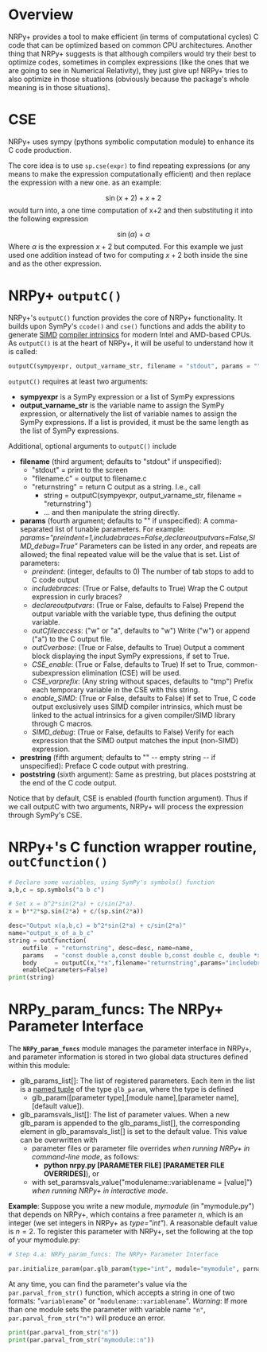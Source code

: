 # Overview

NRPy+ provides a tool to make efficient (in terms of computational cycles) C code that can be optimized based on common CPU architectures. Another thing that NRPy+ suggests is that although compilers would try their best to optimize codes, sometimes in complex expressions (like the ones that we are going to see in Numerical Relativity), they just give up! NRPy+ tries to also optimize in those situations (obviously because the package's whole meaning is in those situations).

# CSE
NRPy+ uses sympy (pythons symbolic computation module) to enhance its C code production. 

The core idea is to use `sp.cse(expr)` to find repeating expressions (or any means to make the expression computationally efficient) and then replace the expression with a new one. as an example: 

$$
\sin(x +2)+ x +2
$$
would turn into, a one time computation of x+2 and then substituting it into the following expression

$$
\sin(\alpha)+\alpha
$$
Where $\alpha$ is the expression $x+2$ but computed. For this example we just used one addition instead of two for computing $x+2$ both inside the sine and as the other expression.

# NRPy+ `outputC()`

NRPy+'s `outputC()` function provides the core of NRPy+ functionality. It builds upon SymPy's `ccode()` and `cse()` functions and adds the ability to generate [SIMD](https://en.wikipedia.org/wiki/SIMD) [compiler intrinsics](https://software.intel.com/sites/landingpage/IntrinsicsGuide/) for modern Intel and AMD-based CPUs. 
As `outputC()` is at the heart of NRPy+, it will be useful to understand how it is called:

```python
outputC(sympyexpr, output_varname_str, filename = "stdout", params = "", prestring = "", poststring = "")
```

`outputC()` requires at least two arguments: 
+ **sympyexpr** is a SymPy expression or a list of SymPy expressions
+ **output_varname_str** is the variable name to assign the SymPy expression, or alternatively the list of variable names to assign the SymPy expressions. If a list is provided, it must be the same length as the list of SymPy expressions.

Additional, optional arguments to `outputC()` include
+ **filename** (third argument; defaults to "stdout" if unspecified): 
     + "stdout" = print to the screen
     + "filename.c" = output to filename.c
     + "returnstring" = return C output as a string. I.e., call 
         + string = outputC(sympyexpr, output_varname_str, filename = "returnstring")
         + ... and then manipulate the string directly.
+ **params** (fourth argument; defaults to "" if unspecified): A comma-separated list of tunable parameters. For example: *params="preindent=1,includebraces=False,declareoutputvars=False,SIMD_debug=True"* Parameters can be listed in any order, and repeats are allowed; the final repeated value will be the value that is set. List of parameters:
    + *preindent*: (integer, defaults to 0) The number of tab stops to add to C code output
    + *includebraces*: (True or False, defaults to True) Wrap the C output expression in curly braces?
    + *declareoutputvars*: (True or False, defaults to False) Prepend the output variable with the variable type, thus defining the output variable.
    + *outCfileaccess*: ("w" or "a", defaults to "w") Write ("w") or append ("a") to the C output file.
    + *outCverbose*: (True or False, defaults to True) Output a comment block displaying the input SymPy expressions, if set to True.
    + *CSE_enable*: (True or False, defaults to True) If set to True, common-subexpression elimination (CSE) will be used.
    + *CSE_varprefix*: (Any string without spaces, defaults to "tmp") Prefix each temporary variable in the CSE with this string.
    + *enable_SIMD*: (True or False, defaults to False) If set to True, C code output exclusively uses SIMD compiler intrinsics, which must be linked to the actual intrinsics for a given compiler/SIMD library through C macros.
    + *SIMD_debug*: (True or False, defaults to False) Verify for each expression that the SIMD output matches the input (non-SIMD) expression.
+ **prestring** (fifth argument; defaults to "" -- empty string -- if unspecified): Preface C code output with prestring.
+ **poststring** (sixth argument): Same as prestring, but places poststring at the end of the C code output.

Notice that by default, CSE is enabled (fourth function argument). Thus if we call outputC with two arguments, NRPy+ will process the expression through SymPy's CSE.

# NRPy+'s C function wrapper routine, `outCfunction()`

```python
# Declare some variables, using SymPy's symbols() function
a,b,c = sp.symbols("a b c")

# Set x = b^2*sin(2*a) + c/sin(2*a).
x = b**2*sp.sin(2*a) + c/(sp.sin(2*a))

desc="Output x(a,b,c) = b^2*sin(2*a) + c/sin(2*a)"
name="output_x_of_a_b_c"
string = outCfunction(
    outfile  = "returnstring", desc=desc, name=name,
    params   = "const double a,const double b,const double c, double *x",
    body     = outputC(x,"*x",filename="returnstring",params="includebraces=False,preindent=1"),
    enableCparameters=False)
print(string)
```

# NRPy_param_funcs: The NRPy+ Parameter Interface 


The **`NRPy_param_funcs`** module manages the parameter interface in NRPy+, and parameter information is stored in two global data structures defined within this module:

* glb_params_list\[\]: The list of registered parameters. Each item in the list is a [named tuple](https://docs.python.org/2/library/collections.html#collections.namedtuple) of the type `glb_param`, where the type is defined
    * glb_param(\[parameter type\],\[module name\],\[parameter name\],\[default value\]).
* glb_paramsvals_list\[\]: The list of parameter values. When a new glb_param is appended to the glb_params_list\[\], the corresponding element in glb_paramsvals_list\[\] is set to the default value. This value can be overwritten with
    * parameter files or parameter file overrides *when running NRPy+ in command-line mode*, as follows:
        * **python nrpy.py \[PARAMETER FILE\] \[PARAMETER FILE OVERRIDES\]**), or
    * with set_paramsvals_value("modulename::variablename = \[value\]") *when running NRPy+ in interactive mode*.

**Example**: Suppose you write a new module, *mymodule* (in "mymodule.py") that depends on NRPy+, which contains a free parameter $n$, which is an integer (we set integers in NRPy+ as *type="int"*). A reasonable default value is $n=2$. To register this parameter with NRPy+, set the following at the top of your mymodule.py:

```python
# Step 4.a: NRPy_param_funcs: The NRPy+ Parameter Interface

par.initialize_param(par.glb_param(type="int", module="mymodule", parname="n", defaultval=2))
```

At any time, you can find the parameter's value via the `par.parval_from_str()` function, which accepts a string in one of two formats: "`variablename`" or "`modulename::variablename`". *Warning*: If more than one module sets the parameter with variable name `"n"`, `par.parval_from_str("n")` will produce an error.

```python
print(par.parval_from_str("n"))
print(par.parval_from_str("mymodule::n"))
```